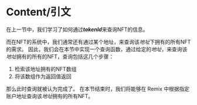 # Content/引文

在上一节中，我们学习了如何通过***tokenId***来查询NFT的信息。

而在NFT的系统中，我们通常还有通过某个地址，来查询该*地址*下拥有的所有NFT的需求。 因此，我们会在本节中实现一个查询函数，通过给定的*地址*，来查询该*地址*拥有的所有的NFT，查询包括这几个步骤：

1. 检索该地址拥有的NFT数组
2. 将该数组作为返回值返回

那么此时查询就被认为完成了。 在本节结束时，我们将能够在 Remix 中根据指定账户地址查询该*地址*拥有的所有NFT。